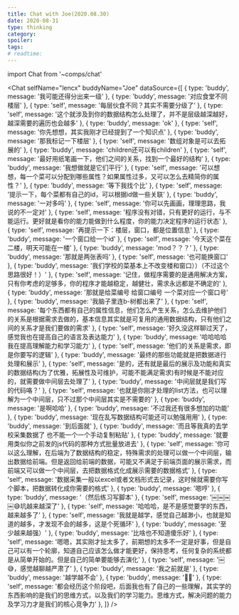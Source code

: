```yaml
---
title: Chat with Joe(2020.08.30)
date: 2020-08-31
type: thinking
category:
spoiler:
tags:
# readtime:
---
```


import Chat from '~comps/chat'

<Chat
  selfName="lencx"
  buddyName="Joe"
  dataSource={[
    { type: 'buddy', message: '我可能还得分出来一级' },
    { type: 'buddy', message: '对应食堂不同楼层' },
    { type: 'self', message: '每层伙食不同？其实不需要分级了' },
    { type: 'self', message: '这个就涉及到你的数据结构怎么处理了，并不是层级越深越好，越深需要的遍历也会越多' },
    { type: 'buddy', message: 'ok' },
    { type: 'self', message: '你先想想，其实我刚才已经提到了一个知识点' },
    { type: 'buddy', message: '那我标记一下楼层' },
    { type: 'self', message: '数组对象是可以去拓展的' },
    { type: 'buddy', message: 'children还可以有children' },
    { type: 'self', message: '最好用纸笔画一下，他们之间的关系，找到一个最好的结构' },
    { type: 'buddy', message: '我想做就是它们平行' },
    { type: 'self', message: '可以想想，每一个菜可以分配到哪些属性？如果属性过多，又可以怎么去精简你的属性？' },
    { type: 'buddy', message: '等下我找个比' },
    { type: 'self', message: '提示一下，每个菜都有自己的id，可以根据id做一些关联' },
    { type: 'buddy', message: '一对多吗' },
    { type: 'self', message: '你可以先画画，理理思路，我说的不一定对' },
    { type: 'self', message: '程序没有对错，只有更好的运行，与不能运行。更好就是看你的能力能做到什么程度，你的能力决定程序的运行状态' },
    { type: 'self', message: '再提示一下：楼层，窗口，都是位置信息' },
    { type: 'buddy', message: '一个窗口给一个id' },
    { type: 'self', message: '今天这个菜在二楼，明天可能在一楼' },
    { type: 'buddy', message: 'mod？？？' },
    { type: 'buddy', message: '那就是两张表吗' },
    { type: 'self', message: '也可能换窗口' },
    { type: 'buddy', message: '我们学校的菜基本上不改变楼和窗口））（不过这个思路很好！）' },
    { type: 'self', message: '记住，做程序需要的是通用解决方案，只有你考虑的足够多，你的程序才能越稳定，越健壮，需求永远都是不确定的' },
    { type: 'buddy', message: '那就是给菜编号 给窗口编号 一个菜对应一个窗口号' },
    { type: 'buddy', message: '我脑子里连b-树都出来了' },
    { type: 'self', message: '每个东西都有自己的属性信息，他们怎么产生关系，怎么去维护他们的关系是根据需求去做的，基本信息其实就是可复用的通用数据结构，只有他们之间的关系才是我们要做的需求' },
    { type: 'self', message: '好久没这样聊过天了，感觉我也在提高自己的语言及表达能力' },
    { type: 'buddy', message: '哈哈哈哈 我在提高理解能力和学习能力' },
    { type: 'self', message: '他们的关系是需求，即是你要写的逻辑' },
    { type: 'buddy', message: '最终的那些功能就是把数据进行处理和展示' },
    { type: 'self', message: '是的，还有就是最后的展示及功能和真实的数据结构(为了优雅，拓展性及可维护，可能不能满足需求)有时候是不能对应的，就需要做中间层去处理了' },
    { type: 'buddy', message: '中间层就是我们写的代码咯？' },
    { type: 'self', message: '也就是你刚才处理的list方法，也可以理解为一个中间层，只不过那个中间层其实是不需要的' },
    { type: 'buddy', message: '是啊哈哈' },
    { type: 'buddy', message: '不过我还有很多想加的功能' },
    { type: 'buddy', message: '现在乱写数据结构可能还可以勉强用用' },
    { type: 'buddy', message: '到后面就' },
    { type: 'buddy', message: '而且等我真的去学校采集数据了 也不能一个一个手动复制粘贴' },
    { type: 'buddy', message: '就要用类似你之前发的js代码的那种方式批量放进去' },
    { type: 'self', message: '你可以这么理解，在后端为了数据结构的稳定，特殊需求的处理可以做一个中间层，输出数据给前端。但是返回给前端的数据，可能又不满足于前端页面的展示需求，而前端又可以做一个中间层，去把数据格式化成展示需要的数据格式' },
    { type: 'self', message: '数据采集一般以excel或者文档形式去记录，这时候就需要你写个脚本，把数据转化成你需要的格式' },
    { type: 'buddy', message: '嗯哼' },
    { type: 'buddy', message: '（然后练习写脚本' },
    { type: 'self', message: '￼￼￼￼😅坑越来越深了' },
    { type: 'self', message: '哈哈哈，是不是感觉要学的东西，越来越多了' },
    { type: 'self', message: '我就是越学，感觉自己越渺小，也就是知道的越多，才发现不会的越多，这是个死循环' },
    { type: 'buddy', message: '至少越来越强）' },
    { type: 'buddy', message: '比啥也不知道傻乐好' },
    { type: 'self', message: '嗯嗯，其实刚才扯太多了，前期想的太多不一定是好事，但是自己可以有一个轮廓，知道自己应该怎么做才能更好，保持思考，任何复杂的系统都是从简单开始的。但是自己的简单要能够去演化' },
    { type: 'self', message: '￼😅，感觉越聊越严肃了' },
    { type: 'buddy', message: '我之前就是' },
    { type: 'buddy', message: '越学越不会' },
    { type: 'buddy', message: '🤷‍♀️' },
    { type: 'self', message: '都会经历这个阶段吧，后面我也有了自己的一些理解，其实学的东西影响的是我们的思维方式，以及我们的学习能力。思维方式，解决问题的能力及学习力才是我们的核心竞争力' },
  ]}
/>